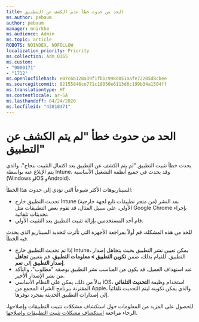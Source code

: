 ```yaml
---
title: الحد من حدوث خطأ عدم الكشف عن التطبيق
ms.author: pebaum
author: pebaum
manager: mnirkhe
ms.audience: Admin
ms.topic: article
ROBOTS: NOINDEX, NOFOLLOW
localization_priority: Priority
ms.collection: Adm_O365
ms.custom:
- "9000171"
- "1712"
ms.openlocfilehash: e07c6b128a39f1fb1c998d051aafe72205d8cbee
ms.sourcegitcommit: 82155846ce771c18050e6113d6c199b34a1504ff
ms.translationtype: HT
ms.contentlocale: ar-SA
ms.lasthandoff: 04/24/2020
ms.locfileid: "43810471"
---
```

# <a name="mitigate-the-application-was-not-detected-error"></a>الحد من حدوث خطأ "لم يتم الكشف عن التطبيق"

يحدث خطأ تثبيت التطبيق "لم يتم الكشف عن التطبيق بعد اكتمال التثبيت بنجاح"، والذي يتم الإبلاغ عنه بواسطة Intune، وقد يحدث في جميع أنظمة التشغيل الأساسية (Windows وiOS وAndroid).

السيناريوهات الأكثر شيوعاً التي تؤدي إلى حدوث هذا الخطأ:

- تحديث التطبيق خارج Intune (من متجر تطبيقات تابع لجهة خارجية) بعد النشر الأولي. على سبيل المثال، قد تقوم بعض التطبيقات مثل Google Chrome بإجراء تحديثات تلقائية.
- قام أحد المستخدمين بإزالة تثبيت التطبيق بعد التثبيت الأولي.

للحد من هذه المشكلة، قم أولاً بمراجعة الأجهزة التي تأثرت لتحديد السيناريو الذي يحدث فيه الخطأ.

- إذا تم تحديث التطبيق خارج Intune، يمكن تعيين نشر التطبيق بحيث يتجاهل إصدار التطبيق. للقيام بذلك، ضمن **تكوين التطبيق > معلومات التطبيق**، قم بتعيين **تجاهل إصدار التطبيق** إلى **نعم**.
- عند استهداف العميل، قد يكون من المناسب نشر التطبيق بوصفه "مطلوب"، والتأكد من نشر الإصدار الأخير.
- بدلاً من ذلك، يمكن على النظام الأساسي iOS، استخدام وظيفة **التحديث التلقائي** المقترنة ببرنامج الشراء المجمع من Apple، والذي يمكن تكوينه ليتم التحديث تلقائياً إلى إصدارات التطبيق الحديثة بمجرد توفرها.

للحصول على المزيد من المعلومات حول استكشاف مشكلات تثبيت التطبيقات وإصلاحها، الرجاء مراجعة [استكشاف مشكلات تثبيت التطبيقات وإصلاحها](https://docs.microsoft.com/intune/troubleshoot-app-install).
